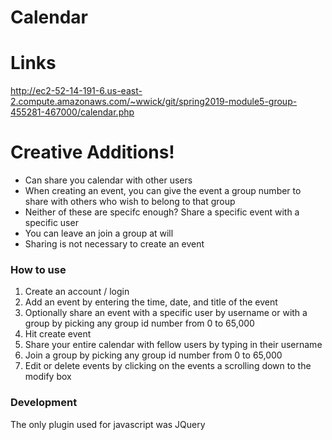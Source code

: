 # Calendar


# Links
http://ec2-52-14-191-6.us-east-2.compute.amazonaws.com/~wwick/git/spring2019-module5-group-455281-467000/calendar.php


# Creative Additions!
 - Can share you calendar with other users
 - When creating an event, you can give the event a group number to share with others who wish to belong to that group
 - Neither of these are specifc enough? Share a specific event with a specific user
 - You can leave an join a group at will
 - Sharing is not necessary to create an event
 
### How to use
1. Create an account / login
2. Add an event by entering the time, date, and title of the event
3. Optionally share an event with a specific user by username or with a group by picking any group id number from 0 to 65,000
4. Hit create event
5. Share your entire calendar with fellow users by typing in their username
6. Join a group by picking any group id number from 0 to 65,000
7. Edit or delete events by clicking on the events a scrolling down to the modify box


### Development

The only plugin used for javascript was JQuery



